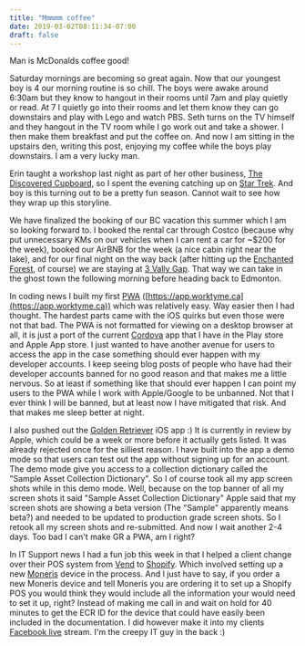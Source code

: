 ```yaml
---
title: "Mmmmm coffee"
date: 2019-03-02T08:11:34-07:00
draft: false
---
```

Man is McDonalds coffee good! 

Saturday mornings are becoming so great again. Now that our youngest boy is 4 our morning routine is so chill. The boys were awake around 6:30am but they know to hangout in their rooms until 7am and play quietly or read. At 7 I quietly go into their rooms and let them know they can go downstairs and play with Lego and watch PBS. Seth turns on the TV himself and they hangout in the TV room while I go work out and take a shower. I then make them breakfast and put the coffee on. And now I am sitting in the upstairs den, writing this post, enjoying my coffee while the boys play downstairs. I am a very lucky man.

Erin taught a workshop last night as part of her other business, [The Discovered Cupboard](http://discoveredcupboard.com), so I spent the evening catching up on [Star Trek](https://www.imdb.com/title/tt5171438/). And boy is this turning out to be a pretty fun season. Cannot wait to see how they wrap up this storyline.

We have finalized the booking of our BC vacation this summer which I am so looking forward to. I booked the rental car through Costco (because why put unnecessary KMs on our vehicles when I can rent a car for ~$200 for the week), booked our AirBNB for the week (a nice cabin right near the lake), and for our final night on the way back (after hitting up the [Enchanted Forest](https://www.enchantedforestbc.com/), of course) we are staying at [3 Vally Gap](http://www.3valley.com/). That way we can take in the ghost town the following morning before heading back to Edmonton.

In coding news I built my first [PWA](https://en.wikipedia.org/wiki/Progressive_web_applications) ([https://app.worktyme.ca](https://app.worktyme.ca)) which was relatively easy. Way easier then I had thought. The hardest parts came with the iOS quirks but even those were not that bad. The PWA is not formatted for viewing on a desktop browser at all, it is just a port of the current [Cordova](https://en.wikipedia.org/wiki/Apache_Cordova) app that I have in the Play store and Apple App store. I just wanted to have another avenue for users to access the app in the case something should ever happen with my developer accounts. I keep seeing blog posts of people who have had their developer accounts banned for no good reason and that makes me a little nervous. So at least if something like that should ever happen I can point my users to the PWA while I work with Apple/Google to be unbanned. Not that I ever think I will be banned, but at least now I have mitigated that risk. And that makes me sleep better at night.

I also pushed out the [Golden Retriever](http://goldenretrieverapp.com/) iOS app :) It is currently in review by Apple, which could be a week or more before it actually gets listed. It was already rejected once for the silliest reason. I have built into the app a demo mode so that users can test out the app without signing up for an account. The demo mode give you access to a collection dictionary called the "Sample Asset Collection Dictionary". So I of course took all my app screen shots while in this demo mode. Well, because on the top banner of all my screen shots it said "Sample Asset Collection Dictionary" Apple said that my screen shots are showing a beta version (The "Sample" apparently means beta?) and needed to be updated to production grade screen shots. So I retook all my screen shots and re-submitted. And now I wait another 2-4 days. Too bad I can't make GR a PWA, am I right?

In IT Support news I had a fun job this week in that I helped a client change over their POS system from [Vend](https://www.vendhq.com/) to [Shopify](https://www.shopify.com/). Which involved setting up a new [Moneris](https://www.moneris.com/) device in the process. And I just have to say, if you order a new Moneris device and tell Moneris you are ordering it to set up a Shopify POS you would think they would include all the information your would need to set it up, right? Instead of making me call in and wait on hold for 40 minutes to get the ECR ID for the device that could have easily been included in the documentation. I did however make it into my clients [Facebook live](https://www.facebook.com/urbanwhytehome/videos/423855768357619/) stream. I'm the creepy IT guy in the back :)



